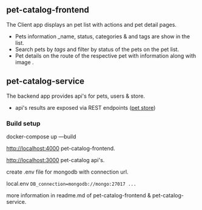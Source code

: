 ## pet-catalog-frontend

The Client app displays an pet list with actions and pet detail pages.

- Pets information \_name, status, categories & and tags are show in the list.
- Search pets by _tags_  and filter by status of the pets on the pet list.
- Pet details on the route of the respective pet with information along with image .

## pet-catalog-service

The backend app provides api's for pets, users & store.

- api's results are exposed via REST endpoints ([pet store](https://editor.swagger.io/?url=https://raw.githubusercontent.com/swagger-api/swagger-petstore/master/src/main/resources/openapi.yaml))

### Build setup

docker-compose up —build

[http://localhost:4000](http://localhost:4000/) pet-catalog-frontend.

[http://localhost:3000](http://localhost:3000/v1) pet-catalog api's.

create .env file for mongodb with connection url.

local.env 
  `DB_connection=mongodb://mongo:27017
  ...`

more information in readme.md of pet-catalog-frontend & pet-catalog-service.
